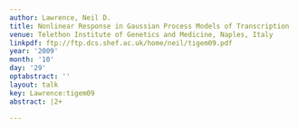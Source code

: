 ```yaml
---
author: Lawrence, Neil D.
title: Nonlinear Response in Gaussian Process Models of Transcription
venue: Telethon Institute of Genetics and Medicine, Naples, Italy
linkpdf: ftp://ftp.dcs.shef.ac.uk/home/neil/tigem09.pdf
year: '2009'
month: '10'
day: '29'
optabstract: ''
layout: talk
key: Lawrence:tigem09
abstract: |2+

---
```

